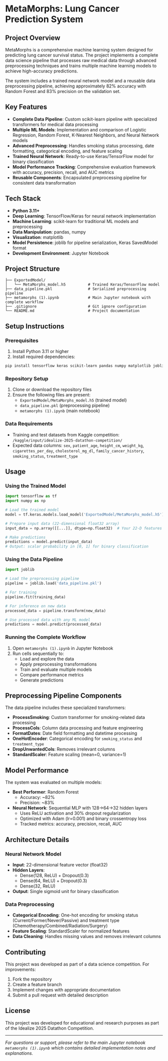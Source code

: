 # MetaMorphs: Lung Cancer Prediction System

## Project Overview

MetaMorphs is a comprehensive machine learning system designed for predicting lung cancer survival status. The project implements a complete data science pipeline that processes raw medical data through advanced preprocessing techniques and trains multiple machine learning models to achieve high-accuracy predictions.

The system includes a trained neural network model and a reusable data preprocessing pipeline, achieving approximately 82% accuracy with Random Forest and 83% precision on the validation set.

## Key Features

- **Complete Data Pipeline**: Custom scikit-learn pipeline with specialized transformers for medical data processing
- **Multiple ML Models**: Implementation and comparison of Logistic Regression, Random Forest, K-Nearest Neighbors, and Neural Network models
- **Advanced Preprocessing**: Handles smoking status processing, date formatting, categorical encoding, and feature scaling
- **Trained Neural Network**: Ready-to-use Keras/TensorFlow model for binary classification
- **Model Performance Tracking**: Comprehensive evaluation framework with accuracy, precision, recall, and AUC metrics
- **Reusable Components**: Encapsulated preprocessing pipeline for consistent data transformation

## Tech Stack

- **Python 3.11+**
- **Deep Learning**: TensorFlow/Keras for neural network implementation
- **Machine Learning**: scikit-learn for traditional ML models and preprocessing
- **Data Manipulation**: pandas, numpy
- **Visualization**: matplotlib
- **Model Persistence**: joblib for pipeline serialization, Keras SavedModel format
- **Development Environment**: Jupyter Notebook

## Project Structure

```
├── ExportedModel/
│   └── MetaMorphs_model.h5          # Trained Keras/TensorFlow model
├── data_pipeline.pkl                # Serialized preprocessing pipeline
├── metamorphs (1).ipynb             # Main Jupyter notebook with complete workflow
├── .gitignore                       # Git ignore configuration
└── README.md                        # Project documentation
```

## Setup Instructions

### Prerequisites

1. Install Python 3.11 or higher
2. Install required dependencies:

```bash
pip install tensorflow keras scikit-learn pandas numpy matplotlib joblib
```

### Repository Setup

1. Clone or download the repository files
2. Ensure the following files are present:
   - `ExportedModel/MetaMorphs_model.h5` (trained model)
   - `data_pipeline.pkl` (preprocessing pipeline)
   - `metamorphs (1).ipynb` (main notebook)

### Data Requirements

- Training and test datasets from Kaggle competition: `/kaggle/input/idealize-2025-datathon-competition/`
- Expected data columns: `sex`, `patient_age`, `height_cm`, `weight_kg`, `cigarettes_per_day`, `cholesterol_mg_dl`, `family_cancer_history`, `smoking_status`, `treatment_type`

## Usage

### Using the Trained Model

```python
import tensorflow as tf
import numpy as np

# Load the trained model
model = tf.keras.models.load_model('ExportedModel/MetaMorphs_model.h5')

# Prepare input data (22-dimensional float32 array)
input_data = np.array([[...]], dtype=np.float32)  # Your 22-D features

# Make predictions
predictions = model.predict(input_data)
# Output: scalar probability in [0, 1] for binary classification
```

### Using the Data Pipeline

```python
import joblib

# Load the preprocessing pipeline
pipeline = joblib.load('data_pipeline.pkl')

# For training
pipeline.fit(training_data)

# For inference on new data
processed_data = pipeline.transform(new_data)

# Use processed data with any ML model
predictions = model.predict(processed_data)
```

### Running the Complete Workflow

1. Open `metamorphs (1).ipynb` in Jupyter Notebook
2. Run cells sequentially to:
   - Load and explore the data
   - Apply preprocessing transformations
   - Train and evaluate multiple models
   - Compare performance metrics
   - Generate predictions

## Preprocessing Pipeline Components

The data pipeline includes these specialized transformers:

- **ProcessSmoking**: Custom transformer for smoking-related data processing
- **ProcessCols**: Column data processing and feature engineering
- **FormatDates**: Date field formatting and datetime processing
- **OneHotEncoder**: Categorical encoding for `smoking_status` and `treatment_type`
- **DropUnwantedCols**: Removes irrelevant columns
- **StandardScaler**: Feature scaling (mean=0, variance=1)

## Model Performance

The system was evaluated on multiple models:

- **Best Performer**: Random Forest
  - Accuracy: ~82%
  - Precision: ~83%
- **Neural Network**: Sequential MLP with 128→64→32 hidden layers
  - Uses ReLU activation and 30% dropout regularization
  - Optimized with Adam (lr=0.001) and binary crossentropy loss
  - Tracked metrics: accuracy, precision, recall, AUC

## Architecture Details

### Neural Network Model
- **Input**: 22-dimensional feature vector (float32)
- **Hidden Layers**: 
  - Dense(128, ReLU) + Dropout(0.3)
  - Dense(64, ReLU) + Dropout(0.3)
  - Dense(32, ReLU)
- **Output**: Single sigmoid unit for binary classification

### Data Preprocessing
- **Categorical Encoding**: One-hot encoding for smoking status (Current/Former/Never/Passive) and treatment type (Chemotherapy/Combined/Radiation/Surgery)
- **Feature Scaling**: StandardScaler for normalized features
- **Data Cleaning**: Handles missing values and removes irrelevant columns

## Contributing

This project was developed as part of a data science competition. For improvements:

1. Fork the repository
2. Create a feature branch
3. Implement changes with appropriate documentation
4. Submit a pull request with detailed description

## License

This project was developed for educational and research purposes as part of the Idealize 2025 Datathon Competition.

---

*For questions or support, please refer to the main Jupyter notebook `metamorphs (1).ipynb` which contains detailed implementation notes and explanations.*